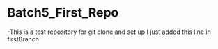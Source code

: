 # Batch5_First_Repo

-This is a test repository for git clone and set up
I just added this line in firstBranch